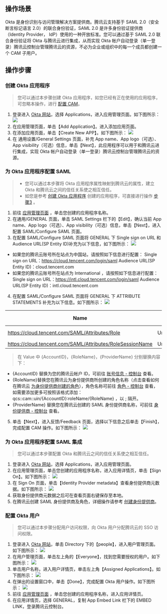 ## 操作场景
Okta 是身份识别与访问管理解决方案提供商。腾讯云支持基于 SAML 2.0（安全断言标记语言 2.0）的联合身份验证，SAML 2.0 是许多身份验证提供商（Identity Provider， IdP）使用的一种开放标准。您可以通过基于 SAML 2.0 联合身份验证将 Okta 与腾讯云进行集成，从而实现 Okta 帐户自动登录（单一登录）腾讯云控制台管理腾讯云的资源，不必为企业或组织中的每一个成员都创建一个 CAM 子用户。

## 操作步骤
### <span id="stepCREATE"></span>创建 Okta 应用程序
>您可以通过本步骤创建 Okta 应用程序，如您已经有正在使用的应用程序，可忽略本操作，进行 [配置 CAM](#stepCAM)。
>
1. 登录进入 [Okta 网站](https://qqyu-admin.okta.com/admin/dashboard)，选择 Applications，进入应用管理页面。如下图所示：
![](https://main.qcloudimg.com/raw/5d55782d704ed50fac661603a30aa0d3.jpg)
2. 在应用管理页面，单击【Add Application】。进入添加应用页面。
3. 在添加应用页面，单击【Create New APP】。如下图所示：
![](https://main.qcloudimg.com/raw/c79f6042d72f01434555222f9e6079fd.png)
4. 在 通用设置/General Settings 页面，补充 App name、App logo（可选）、App visibility（可选）信息，单击【Next】，此应用程序可以用于和腾讯云进行集成，实现 Okta 帐户自动登录（单一登录）腾讯云控制台管理腾讯云的资源。


### <span id="stepCAM"></span>为 Okta 应用程序配置 SAML
>
> - 您可以通过本步骤将 Okta 应用程序属性映射到腾讯云的属性，建立 Okta 和腾讯云之间的信任关系使之相互信任。
> -  如您是参考 [创建 Okta 应用程序](#stepCREATE)  创建的应用程序，可直接进行操作 [步骤3](#stepbuzhou3) 。

1. 前往 [应用管理页面](https://qqyu-admin.okta.com/admin/apps/active) ，单击您创建的应用程序名称。
2. 在通用/GENERAL 页面，单击 SAML Settings 栏下的【Edit】，确认当前 App name、App logo（可选）、App visibility（可选）信息，单击【Next】，进入配置 SAML/Configure SAML 页面。
3. <span id="buzhou3"></span>在配置 SAML/Configure SAML 页面将 GENERAL 下 Single sign on URL 和 Audience URL(SP Entity ID)补充为以下信息，如下图所示：
![](https://main.qcloudimg.com/raw/43a621945ad09042a40986abaea67962.png)

>>
 - 如果您的腾讯云账号所在站点为中国站，请按照如下信息进行配置：
 Single sign on URL：https://cloud.tencent.com/login/saml
Audience URL(SP Entity ID)：cloud.tencent.com
 - 如果您的腾讯云账号所在站点为 International ，请按照如下信息进行配置：
 Single sign on URL：https://intl.cloud.tencent.com/login/saml
Audience URL(SP Entity ID)：intl.cloud.tencent.com

4. 在配置 SAML/Configure SAML 页面将 GENERAL 下 ATTRIBUTE STATEMENTS 补充为以下信息。如下图所示：
![](https://main.qcloudimg.com/raw/7114ab440ba1a593111296871fc807f9.png)

| Name | Name format | Value |
|---------|---------|---------|
| https://cloud.tencent.com/SAML/Attributes/Role | Unspecified| qcs::cam::uin/{AccountID}:roleName/{RoleName},qcs::cam::uin/{AccountID}:saml-provider/{ProviderName}
| https://cloud.tencent.com/SAML/Attributes/RoleSessionName | Unspecified| okta |

> 
>在 Value 中 {AccountID}，{RoleName}，{ProviderName} 分别替换内容下：
 - {AccountID} 替换为您的腾讯云帐户 ID，可前往 [账号信息 - 控制台](https://console.cloud.tencent.com/developer) 查看。
 - {RoleName}替换您在腾讯云为身份提供商所创建的角色名称（点击查看如何在腾讯云  [为身份提供商创建的角色](https://intl.cloud.tencent.com/document/product/598/19381)），角色名称可前往 [角色 - 控制台](https://console.cloud.tencent.com/cam/role) 查看，如需要添加更多可按照该格式添加：qcs::cam::uin/{AccountID}:roleName/{RoleName} ，以 ; 隔开。
 - {ProviderName} 替换您在腾讯云创建的 SAML 身份提供商名称，可前往  [身份提供商 - 控制台](https://console.cloud.tencent.com/cam/idp) 查看。
>
5. 单击【Next】，进入反馈/Feedback 页面，选择以下信息之后单击【Finish】，完成配置 CAM 操作。如下图所示：
![](https://main.qcloudimg.com/raw/a360cd597c75039a234b16608ca69e6c.png)

### 为 Okta 应用程序配置 SAML 集成
>您可以通过本步骤配置 Okta 和腾讯云之间的信任关系使之相互信任。
>
1. 登录进入 [Okta 网站](https://qqyu-admin.okta.com/admin/dashboard)，选择 Applications，进入应用管理页面。
2. 在应用管理页面，单击您创建的应用程序名称，进入应用详情页，单击【Sign On】。如下图所示：
![](https://main.qcloudimg.com/raw/3f43a5c67075b28f2ef649e93bfb9b8a.png)
3. 在 Sign On 页面，单击【Identity Provider metadata】查看身份提供商元数据。如下图所示：
![](https://main.qcloudimg.com/raw/14e34ce4819d848c056fefa145b11060.png)
4. 获取身份提供商元数据之后可在查看页面右键保存至本地。
5. 在腾讯云创建 SAML 身份提供商及角色，详细操作请参考 [创建身份提供商](https://intl.cloud.tencent.com/document/product/598/30391)。


### 配置 Okta 用户
>您可以通过本步骤分配用户访问权限，向 Okta 用户分配腾讯云的 SSO 访问权限。
>
1. 登录进入 [Okta 网站](https://qqyu-admin.okta.com/admin/dashboard)，单击 Directory 下的【people】，进入用户管理页面。如下图所示：
![](https://main.qcloudimg.com/raw/28eb0bceaebf2de3f073a72ed5bdd6c8.jpg)
2. 在用户管理页面，单击左上角的【Everyone】，找到您需要授权的用户。如下图所示：
![](https://main.qcloudimg.com/raw/cc2022608165d39e0eeb3de495c5b07a.png)
3. 单击用户名称，进入用户详情页，单击左上角【Assigned Applications】。如下图所示：
![](https://main.qcloudimg.com/raw/7ed74fd59d8d757dabcc2c82a7983582.png)
4. 在弹出的设置窗口中，单击【Done】，完成配置 Okta 用户操作。如下图所示：
![](https://main.qcloudimg.com/raw/2d80e92964f5e7be9849c82ad4017ea7.jpg)
5. 前往 [应用管理页面](https://qqyu-admin.okta.com/admin/apps/active) ，单击您创建的应用程序名称，进入应用详情页。
6. 在应用详情页，选择 GENERAL，复制 App Embed Link 栏下的 EMBED LINK，登录腾讯云控制台。
